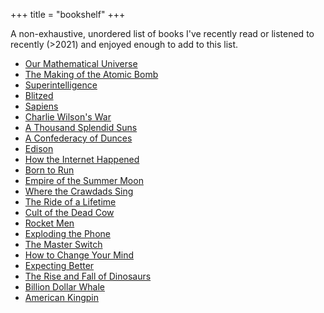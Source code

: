 +++
title = "bookshelf"
+++

A non-exhaustive, unordered list of books I've recently read or listened to recently (>2021) and enjoyed enough to add to this list.

* [Our Mathematical Universe](https://amzn.to/3CJE9H4)
* [The Making of the Atomic Bomb](https://amzn.to/3Q3osNY)
* [Superintelligence](https://amzn.to/3Ks5ob3)
* [Blitzed](https://amzn.to/3e58mX1)
* [Sapiens](https://amzn.to/3Rhajh3)
* [Charlie Wilson's War](https://amzn.to/3CD6ezV)
* [A Thousand Splendid Suns](https://amzn.to/3AvLI1s)
* [A Confederacy of Dunces](https://amzn.to/3AUHuSd)
* [Edison](https://amzn.to/3CWuZaz)
* [How the Internet Happened](https://amzn.to/3coPyS9)
* [Born to Run](https://amzn.to/3cAof7b)
* [Empire of the Summer Moon](https://amzn.to/3AvTIzr)
* [Where the Crawdads Sing](https://amzn.to/3RnYIx3)
* [The Ride of a Lifetime](https://amzn.to/3To4tfU)
* [Cult of the Dead Cow](https://amzn.to/3TpDCjz)
* [Rocket Men](https://amzn.to/3ATwZPi)
* [Exploding the Phone](https://amzn.to/3wG38Y9)
* [The Master Switch](https://amzn.to/3To4IYm)
* [How to Change Your Mind](https://amzn.to/3pSMEYN)
* [Expecting Better](https://amzn.to/3CEaLC4)
* [The Rise and Fall of Dinosaurs](https://amzn.to/3wDHK5R)
* [Billion Dollar Whale](https://amzn.to/3wzsMh9)
* [American Kingpin](https://amzn.to/3AzOcvw)